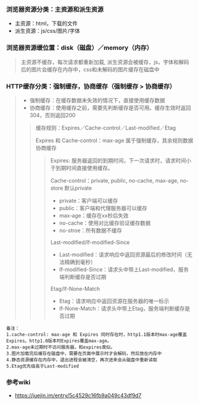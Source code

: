 ### 浏览器资源分类：主资源和派生资源
* 主资源：html，下载的文件
* 派生资源：js/css/图片/字体

### 浏览器资源缓位置：disk（磁盘）／memory（内存）
> 主资源不缓存，每次请求都重新加载, 派生资源会被缓存，js，字体和解码后的图片会缓存在内存中，css和未解码的图片缓存在磁盘中

### HTTP缓存分类：强制缓存，协商缓存（强制缓存 > 协商缓存）
> * 强制缓存：在缓存数据未失效的情况下，直接使用缓存数据
> * 协商缓存：使用缓存之前，需要先判断缓存是否可用。缓存生效时返回304，否则返回200
>> 缓存规则：Expires／Cache-control／Last-modified／Etag
>>
>> Expires 和 Cache-control：max-age 属于强制缓存，其余规则数据协商缓存
>>
>>> Expires: 服务器返回的到期时间，下一次请求时，请求时间小于到期时间直接使用缓存。
>>>
>>> Cache-control：private, public, no-cache, max-age, no-store 默认private
>>> * private：客户端可以缓存
>>> * public：客户端和代理服务器可以缓存
>>> * max-age：缓存在xx秒后失效
>>> * no-cache：使用对比缓存验证缓存数据
>>> * no-stroe：所有数据不缓存
>>>
>>> Last-modified/If-modified-Since
>>> * Last-modified：请求响应中返回资源最后的修改时间（无法精确到毫秒）
>>> * If-modified-Since：请求头中带上Last-modified，服务端判断缓存是否过期
>>>
>>> Etag/If-None-Match
>>> * Etag：请求响应中返回资源在服务器的唯一标示
>>> * If-None-Match：请求头中带上Etag，服务端判断缓存是否过期

```
备注： 
1.cache-control: max-age 和 Expires 同时存在时，http1.1版本时max-age覆盖Expires。http1.0版本时Expires覆盖max-age。
2.max-age未过期时不访问服务器，和expires类似。
3.图片加载完后缓存在磁盘中，需要在页面中展示时才会解码，然后放在内存中
4.静态资源缓存在内存中，退出进程会被清空，再次进来会从磁盘中重新读取
5.Etag优先级高于Last-modified
```

### 参考wiki
* https://juejin.im/entry/5c4529c16fb9a049c43df9d7